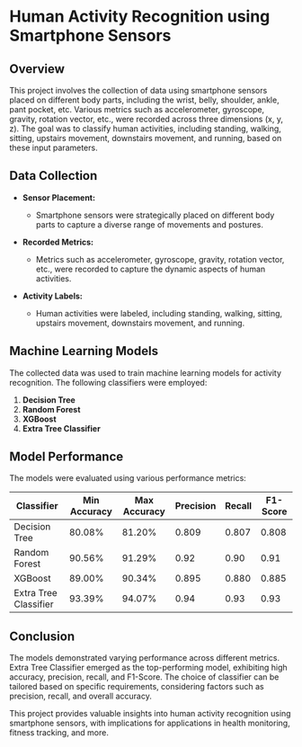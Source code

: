 # Human Activity Recognition using Smartphone Sensors

## Overview

This project involves the collection of data using smartphone sensors placed on different body parts, including the wrist, belly, shoulder, ankle, pant pocket, etc. Various metrics such as accelerometer, gyroscope, gravity, rotation vector, etc., were recorded across three dimensions (x, y, z). The goal was to classify human activities, including standing, walking, sitting, upstairs movement, downstairs movement, and running, based on these input parameters.

## Data Collection

- **Sensor Placement:**
  - Smartphone sensors were strategically placed on different body parts to capture a diverse range of movements and postures.

- **Recorded Metrics:**
  - Metrics such as accelerometer, gyroscope, gravity, rotation vector, etc., were recorded to capture the dynamic aspects of human activities.

- **Activity Labels:**
  - Human activities were labeled, including standing, walking, sitting, upstairs movement, downstairs movement, and running.

## Machine Learning Models

The collected data was used to train machine learning models for activity recognition. The following classifiers were employed:

1. **Decision Tree**
2. **Random Forest**
3. **XGBoost**
4. **Extra Tree Classifier**

## Model Performance

The models were evaluated using various performance metrics:

| Classifier             | Min Accuracy | Max Accuracy | Precision | Recall | F1-Score |
|------------------------|--------------|--------------|-----------|--------|----------|
| Decision Tree          | 80.08%       | 81.20%       | 0.809     | 0.807  | 0.808    |
| Random Forest          | 90.56%       | 91.29%       | 0.92      | 0.90   | 0.91     |
| XGBoost                | 89.00%       | 90.34%       | 0.895     | 0.880  | 0.885    |
| Extra Tree Classifier  | 93.39%       | 94.07%       | 0.94      | 0.93   | 0.93     |

## Conclusion

The models demonstrated varying performance across different metrics. Extra Tree Classifier emerged as the top-performing model, exhibiting high accuracy, precision, recall, and F1-Score. The choice of classifier can be tailored based on specific requirements, considering factors such as precision, recall, and overall accuracy.

This project provides valuable insights into human activity recognition using smartphone sensors, with implications for applications in health monitoring, fitness tracking, and more.
